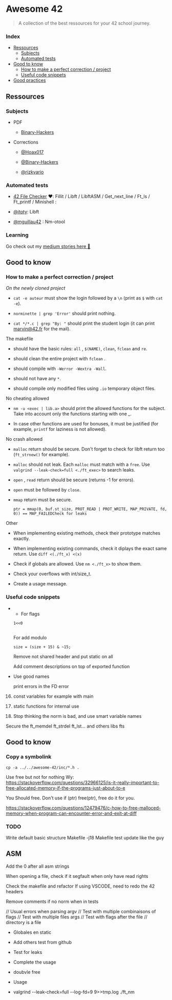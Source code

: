 # Awesome 42

> A collection of the best ressources for your 42 school journey.

### Index

- [Ressources](#ressources)
  - [Subjects](#subjects)
  - [Automated tests](#automated-tests)
- [Good to know](#good-to-know)
  - [How to make a perfect correction / project](#how-to-make-a-perfect-correction-/-project)
  - [Useful code snippets](#useful-code-snippets)
- [Good practices](#good-practices)

## Ressources

### Subjects

- PDF

  - [Binary-Hackers](https://github.com/Binary-Hackers/42_Subjects)

- Corrections

  - [@Hoax017](https://github.com/Hoax017/PDF-Correction-42)

  - [@Binary-Hackers](https://github.com/Binary-Hackers/42_Corrections)

  - [@rizkyario](https://github.com/rizkyario/42-corrections)

### Automated tests

- [42 File Checker](https://github.com/jgigault/42FileChecker) ❤️: Fillit / Libft / LibftASM / Get_next_line / Ft_ls / Ft_printf / Minishell :

- [@jtoty](https://github.com/jtoty/Libftest): Libft

- [@mguillau42](https://github.com/mguillau42/unit_test_nm_otool) : Nm-otool

### Learning

Go check out my [medium stories here 🥰](https://medium.com/a-42-journey)

## Good to know

### How to make a perfect correction / project

*On the newly cloned project*

- `cat -e auteur` must show the login followed by a `\n` (print as `$` with `cat -e`).

- `norminette | grep 'Error'` should print nothing. 

- `cat */*.c | grep "By: "` should print the student login (it can print <marvin@42.fr> for the mail).

The makefile

- should have the basic rules: `all` , `$(NAME)`, `clean`, `fclean` and `re`.

- should clean the entire project with `fclean` .

- should compile with `-Werror -Wextra -Wall`.

- should not have any `*`.

- should compile only modified files using `.io` temporary object files.

No cheating allowed

- `nm -u <exec | lib.a>` should print the allowed functions for the subject. Take into account only the functions  starting with one _.

- In case other functions are used for bonuses, it must be justified (for example, `printf` for laziness is not allowed).

No crash allowed

-  `malloc` return should be secure. Don't forget to check for libft return too (`ft_strnew()` for example).
- `malloc` should not leak. Each `malloc` must match with a `free`. Use `valgrind --leak-check=full <./ft_exec>` to search leaks.

- `open` , `read` return should be secure (returns -1 for errors).

- `open` must be followed by `close`.
- `mmap` return must be secure.

  ```
  ptr = mmap(0, buf.st_size, PROT_READ | PROT_WRITE, MAP_PRIVATE, fd, 0)) == MAP_FAILEDCheck for leaks
  ```

Other

- When implementing existing methods, check their prototype matches exactly.

- When implementing existing commands, check it diplays the exact same return. Use `diff <(./ft_x) <(x)`

- Check if globals are allowed. Use `nm <./ft_x>` to show them.

- Check your overflows with int/size_t.

- Create a usage message.

### Useful code snippets

- - For flags

  

  ```
  1<<0
  ```

  ## 

  For add modulo

  ```
  size = (size + 15) & ~15;
  ```


  Remove not shared header and put static on all

  Add comment descriptions on top of exported function
- Use good names

  print errors  in the FD error

16. const variables for example with main

17. static functions for internal use

18. Stop thinking the  norm is bad, and use smart variable names



Secure the ft_memdel ft_strdel ft_lst... and others libs fts

## Good to know

### Copy a symbolink

```
cp -a ../../awesome-42/inc/*.h .
```

Use free but not for nothing Wy: https://stackoverflow.com/questions/32966125/is-it-really-important-to-free-allocated-memory-if-the-programs-just-about-to-e

You Should free. Don't use if (ptr) free(ptr), free do it for you.

https://stackoverflow.com/questions/12479476/c-how-to-free-malloced-memory-when-program-can-encounter-error-and-exit-at-diff

### TODO

Write default basic structure
Makefile -j18
Makefile test update like the guy

ASM
-
Add the 0 after all asm strings

When opening a file, check if it segfault when only have read rights

Check the makefile and refactor
If using VSCODE, need to redo the 42 headers

Remove comments if no norm when in tests

// Usual errors when parsing argv
// Test with multiple combinaisons of flags
// Test with multiple files args
// Test with flags after the file
// directory is a file

- Globales en static

- Add others test from github

- Test for leaks

- Complete the usage

- doubvle free

- Usage

- valgrind --leak-check=full --log-fd=9 9>>tmp.log ./ft_nm
